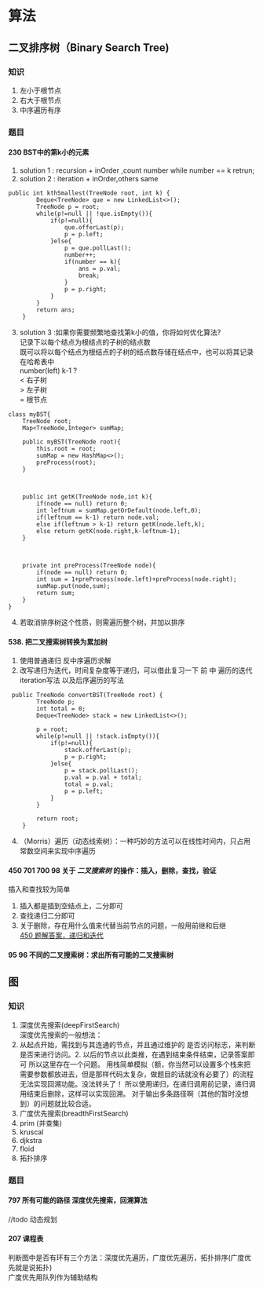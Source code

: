 # 算法
## 二叉排序树（Binary Search Tree)
### 知识
1. 左小于根节点
2. 右大于根节点
3. 中序遍历有序  
### 题目
#### 230 BST中的第k小的元素 
1. solution 1 : recursion + inOrder ,count number while number == k retrun;
2. solution 2 :  iteration + inOrder,others same  
```
public int kthSmallest(TreeNode root, int k) {
        Deque<TreeNode> que = new LinkedList<>();
        TreeNode p = root;
        while(p!=null || !que.isEmpty()){
            if(p!=null){
                que.offerLast(p);
                p = p.left;
            }else{
                p = que.pollLast();
                number++;
                if(number == k){
                    ans = p.val;
                    break;
                }
                p = p.right;
            }
        }
        return ans;
    }
```
3. solution 3 :如果你需要频繁地查找第k小的值，你将如何优化算法?  
记录下以每个结点为根结点的子树的结点数  
既可以将以每个结点为根结点的子树的结点数存储在结点中，也可以将其记录在哈希表中  
number(left)  k-1 ?  
< 右子树  
\> 左子树  
= 根节点
```
class myBST{
    TreeNode root;
    Map<TreeNode,Integer> sumMap;

    public myBST(TreeNode root){
        this.root = root;
        sumMap = new HashMap<>();
        preProcess(root);
    }
   
   
   
    public int getK(TreeNode node,int k){
        if(node == null) return 0;
        int leftnum = sumMap.getOrDefault(node.left,0);
        if(leftnum == k-1) return node.val;
        else if(leftnum > k-1) return getK(node.left,k);
        else return getK(node.right,k-leftnum-1);
    }
   
   
   
    private int preProcess(TreeNode node){
        if(node == null) return 0;
        int sum = 1+preProcess(node.left)+preProcess(node.right);
        sumMap.put(node,sum);
        return sum;
    }
}
```
4. 若取消排序树这个性质，则需遍历整个树，并加以排序
#### 538. 把二叉搜索树转换为累加树
1. 使用普通递归 反中序遍历求解  
2. 改写递归为迭代，时间复杂度等于递归，可以借此复习一下 前 中 遍历的迭代iteration写法 以及后序遍历的写法
```
 public TreeNode convertBST(TreeNode root) {
        TreeNode p;
        int total = 0;
        Deque<TreeNode> stack = new LinkedList<>();

        p = root;
        while(p!=null || !stack.isEmpty()){
            if(p!=null){
                stack.offerLast(p);
                p = p.right;
            }else{
                p = stack.pollLast();
                p.val = p.val + total;
                total = p.val;
                p = p.left;
            }
        }

        return root;
    }
```
4. （Morris）遍历（动态线索树）：一种巧妙的方法可以在线性时间内，只占用常数空间来实现中序遍历  
#### 450 701 700 98 关于 *二叉搜索树* 的操作：插入，删除，查找，验证
插入和查找较为简单
1. 插入都是插到空结点上，二分即可
2. 查找递归二分即可
3. 关于删除，存在用什么值来代替当前节点的问题，一般用前继和后继  
[450 题解答案，递归和迭代](https://leetcode.com/problems/delete-node-in-a-bst/discuss/1591176/Simple-Solution-w-Images-and-Detailed-Explanation-or-Iterative-and-Recursive-Approach)  
#### 95 96 不同的二叉搜索树：求出所有可能的二叉搜索树

## 图
### 知识
1. 深度优先搜索(deepFirstSearch)  
  深度优先搜索的一般想法：  
  1. 从起点开始，需找到与其连通的节点，并且通过维护的 是否访问标志，来判断是否来进行访问。2. 以后的节点以此类推，在遇到结束条件结束，记录答案即可
  所以这里存在一个问题。 用栈简单模拟（额，你当然可以设置多个栈来把需要参数都放进去，但是那样代码太复杂，做题目的话就没有必要了）的流程无法实现回溯功能。没法转头了！
  所以使用递归，在递归调用前记录，递归调用结束后删除，这样可以实现回溯。
  对于输出多条路径啊（其他的暂时没想到）的问题就比较合适。
2. 广度优先搜索(breadthFirstSearch)  
3. prim (并查集)  
4. kruscal  
5. djkstra  
6. floid  
8. 拓扑排序  
### 题目  
#### 797 所有可能的路径 深度优先搜索，回溯算法
//todo 动态规划   
#### 207 课程表
判断图中是否有环有三个方法：深度优先遍历，广度优先遍历，拓扑排序(广度优先就是说拓扑)  
广度优先用队列作为辅助结构


